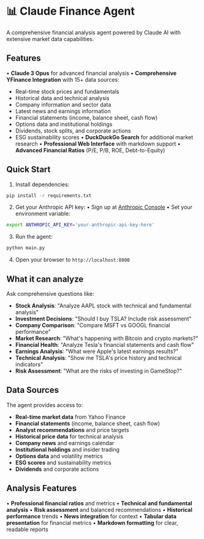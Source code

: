 # 📊 Claude Finance Agent

A comprehensive financial analysis agent powered by Claude AI with extensive market data capabilities.

## Features

• **Claude 3 Opus** for advanced financial analysis
• **Comprehensive YFinance Integration** with 15+ data sources:
  - Real-time stock prices and fundamentals
  - Historical data and technical analysis
  - Company information and sector data
  - Latest news and earnings information
  - Financial statements (income, balance sheet, cash flow)
  - Options data and institutional holdings
  - Dividends, stock splits, and corporate actions
  - ESG sustainability scores
• **DuckDuckGo Search** for additional market research
• **Professional Web Interface** with markdown support
• **Advanced Financial Ratios** (P/E, P/B, ROE, Debt-to-Equity)

## Quick Start

1. Install dependencies:
```bash
pip install -r requirements.txt
```

2. Get your Anthropic API key:
   • Sign up at [Anthropic Console](https://console.anthropic.com/)
   • Set your environment variable:

```bash
export ANTHROPIC_API_KEY='your-anthropic-api-key-here'
```

3. Run the agent:
```bash
python main.py
```

4. Open your browser to `http://localhost:8000`

## What it can analyze

Ask comprehensive questions like:
- **Stock Analysis**: "Analyze AAPL stock with technical and fundamental analysis"
- **Investment Decisions**: "Should I buy TSLA? Include risk assessment"
- **Company Comparison**: "Compare MSFT vs GOOGL financial performance"
- **Market Research**: "What's happening with Bitcoin and crypto markets?"
- **Financial Health**: "Analyze Tesla's financial statements and cash flow"
- **Earnings Analysis**: "What were Apple's latest earnings results?"
- **Technical Analysis**: "Show me TSLA's price history and technical indicators"
- **Risk Assessment**: "What are the risks of investing in GameStop?"

## Data Sources

The agent provides access to:
- **Real-time market data** from Yahoo Finance
- **Financial statements** (income, balance sheet, cash flow)
- **Analyst recommendations** and price targets
- **Historical price data** for technical analysis
- **Company news** and earnings calendar
- **Institutional holdings** and insider trading
- **Options data** and volatility metrics
- **ESG scores** and sustainability metrics
- **Dividends** and corporate actions

## Analysis Features

• **Professional financial ratios** and metrics
• **Technical and fundamental analysis**
• **Risk assessment** and balanced recommendations
• **Historical performance** trends
• **News integration** for context
• **Tabular data presentation** for financial metrics
• **Markdown formatting** for clear, readable reports